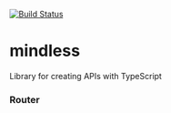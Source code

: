 [![Build Status](https://travis-ci.org/SpartanLabs/mindless.svg?branch=master)](https://travis-ci.org/SpartanLabs/mindless)

# mindless
Library for creating APIs with TypeScript

### Router

